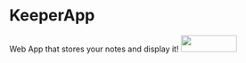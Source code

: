 # KeeperApp
Web App that stores your notes and display it!
<img src="https://i.postimg.cc/pXmcVV4m/Screenshot-318.png" width="100" height="30" >
